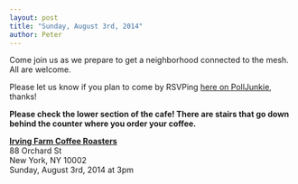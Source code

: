 ```yaml
---
layout: post
title: "Sunday, August 3rd, 2014"
author: Peter
---
```


Come join us as we prepare to get a neighborhood connected to the mesh. All are welcome.

Please let us know if you plan to come by RSVPing [here on PollJunkie](http://polljunkie.com/poll/yorfbo/rsvp-for-nyc-meshnet-meeting-on-august-3rd-2014), thanks!

__Please check the lower section of the cafe! There are stairs that go down behind the counter where you order your coffee.__

__[Irving Farm Coffee Roasters](https://www.google.com/maps/place/Irving+Farm+Coffee+Roasters/@40.7179886,-73.9902479,17z/data=!3m1!4b1!4m2!3m1!1s0x89c259873f0067c1:0x5aede67045aa029f)__<br>
88 Orchard St<br>
New York, NY 10002<br>
Sunday, August 3rd, 2014 at 3pm
